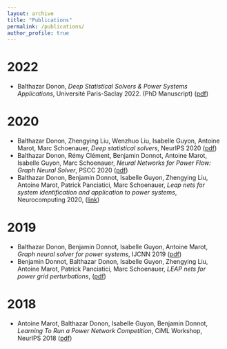 ```yaml
---
layout: archive
title: "Publications"
permalink: /publications/
author_profile: true
---
```


2022
====

- Balthazar Donon, *Deep Statistical Solvers & Power Systems Applications*, Université Paris-Saclay 2022. (PhD Manuscript)  ([pdf](https://theses.hal.science/tel-03624628/document))

2020
====

- Balthazar Donon, Zhengying Liu, Wenzhuo Liu, Isabelle Guyon, Antoine Marot, Marc Schoenauer, *Deep statistical solvers*, NeurIPS 2020 ([pdf](https://proceedings.neurips.cc/paper/2020/file/5a16bce575f3ddce9c819de125ba0029-Paper.pdf))
- Balthazar Donon, Rémy Clément, Benjamin Donnot, Antoine Marot, Isabelle Guyon, Marc Schoenauer, *Neural Networks for Power Flow: Graph Neural Solver*, PSCC 2020 ([pdf](https://hal.science/hal-02372741/file/PSCC2020_NeuralNetworksForPowerFlows_GraphNeuralSolver__Copy_-2.pdf))
- Balthazar Donon, Benjamin Donnot, Isabelle Guyon, Zhengying Liu, Antoine Marot, Patrick Panciatici, Marc Schoenauer, *Leap nets for system identification and application to power systems*, Neurocomputing 2020, ([link](https://www.sciencedirect.com/science/article/abs/pii/S0925231220305051))

2019
====

- Balthazar Donon, Benjamin Donnot, Isabelle Guyon, Antoine Marot, *Graph neural solver for power systems*, IJCNN 2019 ([pdf](https://hal.science/hal-02175989/file/Graph_Neural_Solver-7.pdf))
- Benjamin Donnot, Balthazar Donon, Isabelle Guyon, Zhengying Liu, Antoine Marot, Patrick Panciatici, Marc Schoenauer, *LEAP nets for power grid perturbations*, ([pdf](https://arxiv.org/pdf/1908.08314.pdf))

2018
====

- Antoine Marot, Balthazar Donon, Isabelle Guyon, Benjamin Donnot, *Learning To Run a Power Network Competition*, CiML Workshop, NeurIPS 2018 ([pdf](https://hal.science/hal-01968295/file/L2RPN_nips_2018.pdf))
